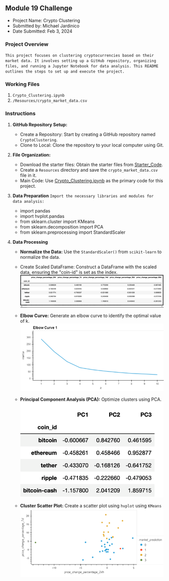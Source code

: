 ##  Module 19 Challenge
* Project Name: Crypto Clustering
* Submitted by:  Michael Jardinico
* Date Submitted: Feb 3, 2024

### Project Overview
`This project focuses on clustering cryptocurrencies based on their market data. It involves setting up a GitHub repository, organizing files, and running a Jupyter Notebook for data analysis. This README outlines the steps to set up and execute the project.`

### Working Files
1. `Crypto_Clustering.ipynb`
2. `/Resources/crypto_market_data.csv`
    
### Instructions
1. __GitHub Repository Setup:__
    - Create a Repository: Start by creating a GitHub repository named `CryptoClustering`.
    - Clone to Local: Clone the repository to your local computer using Git.

2. __File Organization:__ 
    - Download the starter files: Obtain the starter files from [Starter_Code](https://github.com/mjardinico/CryptoClustering/tree/main/Resources/Starter_Code).
    - Create a `Resources` directory and save the `crypto_market_data.csv` file in it.
    - Main Code: Use [Crypto_Clustering.ipynb](https://github.com/mjardinico/CryptoClustering/blob/main/Crypto_Clustering.ipynb) as the primary code for this project.

3. __Data Preparation__
`Import the necessary libraries and modules for data analysis:`
    - import pandas
    - import hvplot.pandas
    - from sklearn.cluster import KMeans
    - from sklearn.decomposition import PCA
    - from sklearn.preprocessing import StandardScaler
   
4. __Data Processing__
    - __Normalize the Data:__ Use the `StandardScaler()` from `scikit-learn` to normalize the data.
    - Create Scaled DataFrame: Construct a DataFrame with the scaled data, ensuring the "coin-id" is set as the index.
    ![Crypto Currency DataFrame](https://github.com/mjardinico/CryptoClustering/blob/main/Resources/crypto_dataframe1.png)
    
    - __Elbow Curve:__ Generate an elbow curve to identify the optimal value of k. 
    ![Elbow Curve](https://github.com/mjardinico/CryptoClustering/blob/main/Resources/elbow_curve.png)

    - __Principal Component Analysis (PCA):__ Optimize clusters using PCA.
    ![PCS DataFrame](https://github.com/mjardinico/CryptoClustering/blob/main/Resources/PCA_DataFrame.png)

    - __Cluster Scatter Plot:__ Create a scatter plot using `hvplot` using `KMeans`
    ![PCA Scatter Plot](https://github.com/mjardinico/CryptoClustering/blob/main/Resources/cluster_scatterplot1.png)
